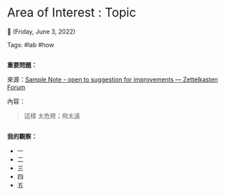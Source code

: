 # Area of Interest : Topic

🦎 (Friday, June 3, 2022)

Tags: #lab #how 

## 重要問題：

來源：[Sample Note - open to suggestion for improvements — Zettelkasten Forum](https://forum.zettelkasten.de/discussion/394/sample-note-open-to-suggestion-for-improvements)

內容：

> 這樣
太危險；飛太遠

## 我的觀察：
* 一
* 二
* 三
* 四
* 五


<style>
body { font: 18px; }
h1 { font-size: 200%; font-weight: normal; }
h2 { font-size: 1em; margin-top: 2em; }
table { padding: 0; border-spacing: 0; width: 100%; font: inherit; }
th { text-align: left; padding: 0 1rem 0.5rem 0; margin: 0; }
td { padding: 0; padding: 0 20px 0 0; }
</style>